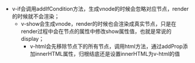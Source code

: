 - v-if会调用addIfCondition方法，生成vnode的时候会忽略对应节点，render的时候就不会渲染；
  - v-show会生成vnode，render的时候也会渲染成真实节点，只是在render过程中会在节点的属性中修改show属性值，也就是常说的display；
    - v-html会先移除节点下的所有节点，调用html方法，通过addProp添加innerHTML属性，归根结底还是设置innerHTML为v-html的值